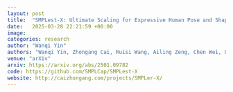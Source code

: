 ```yaml
---
layout: post
title:  "SMPLest-X: Ultimate Scaling for Expressive Human Pose and Shape Estimation"
date:   2025-03-28 22:21:59 +00:00
image: 
categories: research
author: "Wanqi Yin"
authors: "Wanqi Yin, Zhongang Cai, Ruisi Wang, Ailing Zeng, Chen Wei, Qingping Sun, Haiyi Mei, Yanjun Wang, <strong>Hui En Pang</strong>, Mingyuan Zhang, Lei Zhang, Chen Change Loy, Atsushi Yamashita, Lei Yang, Ziwei Liu"
venue: "arXiv"
arxiv: https://arxiv.org/abs/2501.09782
code: https://github.com/SMPLCap/SMPLest-X
website: http://caizhongang.com/projects/SMPLer-X/
---
```

